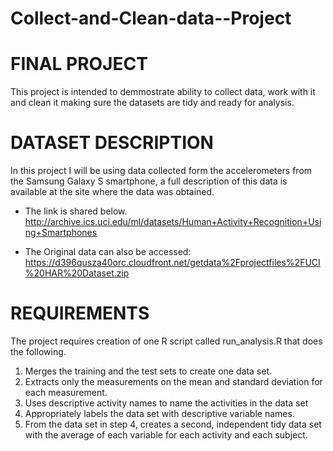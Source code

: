
# Collect-and-Clean-data--Project
# FINAL PROJECT
This project is intended to demmostrate ability to collect data, work with it and clean it making sure the datasets are tidy and ready for analysis.


# DATASET DESCRIPTION
In this project I will be using data collected form the accelerometers from the Samsung Galaxy S smartphone, a full description of this data is available at the site where the data was obtained. 
* The link is shared below.
http://archive.ics.uci.edu/ml/datasets/Human+Activity+Recognition+Using+Smartphones 

* The Original data can also be accessed:
https://d396qusza40orc.cloudfront.net/getdata%2Fprojectfiles%2FUCI%20HAR%20Dataset.zip 


# REQUIREMENTS
The project requires creation of one R script called run_analysis.R that does the following. 
1. Merges the training and the test sets to create one data set.
2. Extracts only the measurements on the mean and standard deviation for each measurement. 
3. Uses descriptive activity names to name the activities in the data set
4. Appropriately labels the data set with descriptive variable names. 
5. From the data set in step 4, creates a second, independent tidy data set with the average of each variable for each activity and each subject.
